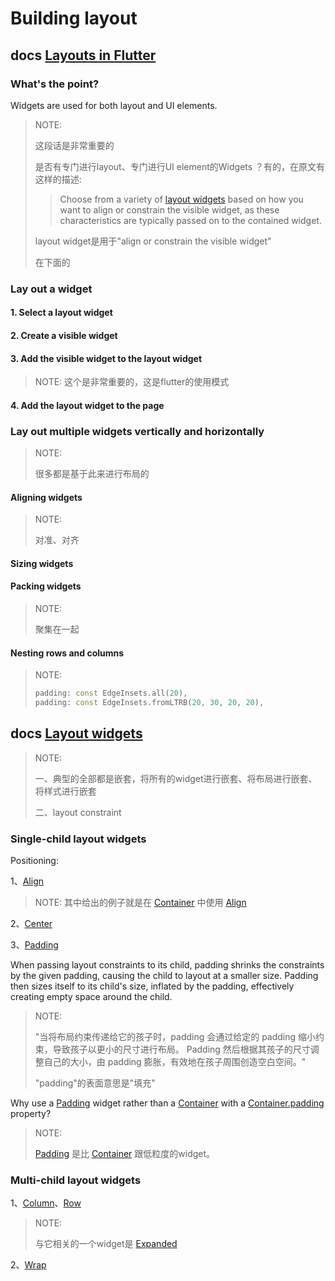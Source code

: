 # Building layout



## docs [Layouts in Flutter](https://docs.flutter.dev/development/ui/layout)

### What's the point?

Widgets are used for both layout and UI elements.

> NOTE: 
>
> 这段话是非常重要的
>
> 是否有专门进行layout、专门进行UI element的Widgets ？有的，在原文有这样的描述:
>
> > Choose from a variety of [layout widgets](https://docs.flutter.dev/development/ui/widgets/layout) based on how you want to align or constrain the visible widget, as these characteristics are typically passed on to the contained widget.
>
> layout widget是用于"align or constrain the visible widget"
>
> 在下面的

### Lay out a widget

#### 1. Select a layout widget

#### 2. Create a visible widget

#### 3. Add the visible widget to the layout widget

> NOTE: 这个是非常重要的，这是flutter的使用模式

#### 4. Add the layout widget to the page



### Lay out multiple widgets vertically and horizontally

> NOTE: 
>
> 很多都是基于此来进行布局的

#### Aligning widgets

> NOTE: 
>
> 对准、对齐

#### Sizing widgets



#### Packing widgets

> NOTE: 
>
> 聚集在一起

#### Nesting rows and columns

> NOTE:
>
> ```dart
> padding: const EdgeInsets.all(20), 
> padding: const EdgeInsets.fromLTRB(20, 30, 20, 20),
> ```
>
> 



## docs [Layout widgets](https://docs.flutter.dev/development/ui/widgets/layout)

> NOTE: 
>
> 一、典型的全部都是嵌套，将所有的widget进行嵌套、将布局进行嵌套、将样式进行嵌套
>
> 二、layout constraint

### Single-child layout widgets

Positioning: 

1、[Align](https://api.flutter.dev/flutter/widgets/Align-class.html)

> NOTE: 其中给出的例子就是在 [Container](https://api.flutter.dev/flutter/widgets/Container-class.html) 中使用 [Align](https://api.flutter.dev/flutter/widgets/Align-class.html)

2、[Center](https://api.flutter.dev/flutter/widgets/Center-class.html)

3、[Padding](https://api.flutter.dev/flutter/widgets/Padding-class.html)

When passing layout constraints to its child, padding shrinks the constraints by the given padding, causing the child to layout at a smaller size. Padding then sizes itself to its child's size, inflated by the padding, effectively creating empty space around the child.

> NOTE: 
>
> "当将布局约束传递给它的孩子时，padding 会通过给定的 padding 缩小约束，导致孩子以更小的尺寸进行布局。 Padding 然后根据其孩子的尺寸调整自己的大小，由 padding 膨胀，有效地在孩子周围创造空白空间。"
>
> "padding"的表面意思是"填充"



Why use a [Padding](https://api.flutter.dev/flutter/widgets/Padding-class.html) widget rather than a [Container](https://api.flutter.dev/flutter/widgets/Container-class.html) with a [Container.padding](https://api.flutter.dev/flutter/widgets/Container/padding.html) property?

> NOTE: 
>
>  [Padding](https://api.flutter.dev/flutter/widgets/Padding-class.html) 是比 [Container](https://api.flutter.dev/flutter/widgets/Container-class.html) 跟低粒度的widget。

### Multi-child layout widgets

1、[Column](https://api.flutter.dev/flutter/widgets/Column-class.html)、[Row](https://api.flutter.dev/flutter/widgets/Row-class.html)

> NOTE: 
>
> 与它相关的一个widget是 [Expanded](https://api.flutter.dev/flutter/widgets/Expanded-class.html)

2、[Wrap](https://api.flutter.dev/flutter/widgets/Wrap-class.html)